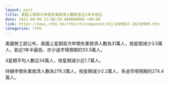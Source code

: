 ```yaml
---
layout: post
title: 美國上周首次申領失業救濟人數跌至近1年半低位
date: 2021-09-09 21:08:50.000000000 +08:00
link: https://news.rthk.hk/rthk/ch/component/k2/1609857-20210909.htm
categories: rthk
---
```


美國勞工部公布，美國上星期首次申領失業救濟人數為31萬人，按星期減少3.5萬人，創近1年半最低，亦少過市場預期的33.5萬人。

4星期平均人數近34萬人，按星期減少近1.7萬人。

持續申領失業救濟人數為278.3萬人，按星期減少2.2萬人，多過市場預期的274.4萬人。
